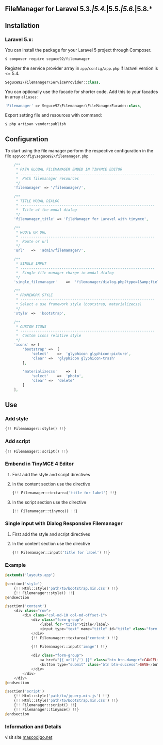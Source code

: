 ## FileManager for Laravel 5.3.*|5.4.*|5.5.*|5.6.*|5.8.*

## Installation

### Laravel 5.x:
You can install the package for your Laravel 5 project through Composer.

```bash
$ composer require seguce92/filemanager
```

Register the service provider array in `app/config/app.php` if laravel version is <= 5.4.
```php
Seguce92\Filemanager\ServiceProvider::class,
```

You can optionally use the facade for shorter code. Add this to your facades in array `aliases`:
```php
'Filemanager' => Seguce92\Filemanager\FileManagerFacade::class,
```

Export setting file and resources with command:

```bash
$ php artisan vendor:publish
```

## Configuration
To start using the file manager perform the respective configuration in the file `app\config\seguce92\filemanager.php`

```php
    /**
     * PATH GLOBAL FILEMANAGER EMBED IN TINYMCE EDITOR
     * --------------------------------------------------------------
     *  Path filemanager resources
     */
    'filemanager' => '/filemanager/',

    /**
     * TITLE MODAL DIALOG
     * --------------------------------------------------------------
     *  Title of the modal dialog
     */
    'filemanager_title' => 'FileManager for Laravel with tinymce',

    /**
     * ROUTE OR URL
     * --------------------------------------------------------------
     *  Route or url
     */
    'url'	=>	'admin/filemanager/',

    /**
     * SINGLE IMPUT
     * --------------------------------------------------------------
     *  Single file manager charge in modal dialog
     */
    'single_filemanager'	=>	'filemanager/dialog.php?type=1&amp;field_id=image-filemanager&amp;relative_url=1',

    /**
     * FRAMEWORK STYLE
     * --------------------------------------------------------------
     * Select a use framework style (bootstrap, materializecss)
     */
    'style' =>  'bootstrap',

    /**
     * CUSTOM ICONS
     * --------------------------------------------------------------
     *  Custom icons relative style
     */
    'icons' => [
        'bootstrap' =>  [
            'select'    =>  'glyphicon glyphicon-picture',
            'clear' =>  'glyphicon glyphicon-trash'
        ],

        'materializecss'    =>  [
            'select'    =>  'photo',
            'clear' =>  'delete'
        ]
    ],
```

## Use

### Add style

```php
{!! Filemanager::style() !!}
```

### Add script

```php
{!! Filemanager::script() !!}
```

### Embend in TinyMCE 4 Editor

1. First add the style and script directives
2. In the content section use the directive

    ```php
    {!! Filemanager::textarea('title for label') !!}
    ```

3. In the script section use the directive

    ```php
    {!! Filemanager::tinymce() !!}
    ```

### Single input with Dialog Responsive Filemanager

1. First add the style and script directives
2. In the content section use the directive

    ```php
    {!! Filemanager::input('title for label') !!}
    ```

### Example

```php
@extends('layouts.app')

@section('style')
    {!! Html::style('path/to/bootstrap.min.css') !!}
    {!! Filemanager::style() !!}
@endsection

@section('content')
    <div class="row">
        <div class="col-md-10 col-md-offset-1">
            <div class="form-group">
                <label for="title">title</label>
                <input type="text" name="title" id="title" class="form-control">
            </div>
            {!! Filemanager::textarea('content') !!}

            {!! Filemanager::input('image') !!}

            <div class="form-group">
                <a href="{{ url('/') }}" class="btn btn-danger">CANCEL</a>
                <button type="submit" class="btn btn-success">SAVE</button>
            </div>
        </div>
    </div>
@endsection

@section('script')
    {!! Html::style('path/to/jquery.min.js') !!}
    {!! Html::style('path/to/bootstrap.min.css') !!}
    {!! Filemanager::script() !!}
    {!! Filemanager::tinymce() !!}
@endsection
```

### Information and Details
visit site [mascodigo.net](https://mascodigo.net)
